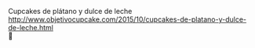 Cupcakes de plátano y dulce de leche	http://www.objetivocupcake.com/2015/10/cupcakes-de-platano-y-dulce-de-leche.html	
਍